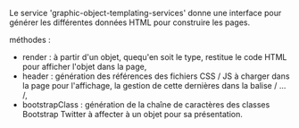 Le service 'graphic-object-templating-services' donne une interface pour générer les différentes données HTML pour construire les pages.

méthodes :
* render : à partir d'un objet, quequ'en soit le type, restitue le code HTML pour afficher l'objet dans la page,
* header : génération des références des fichiers CSS / JS à charger dans la page pour l'affichage, la gestion de cette dernières dans la balise /<head> ... /</head>,
* bootstrapClass : génération de la chaîne de caractères des classes Bootstrap Twitter à affecter à un objet pour sa présentation.